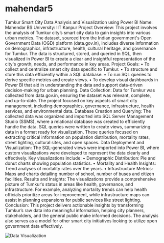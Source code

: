 # mahendar5
Tumkur Smart City Data Analysis and Visualization using Power BI
Name: Mahendar BS
University: IIT Kanpur
Project Overview: This project involves the analysis of Tumkur city’s smart city data to gain insights into various urban metrics. The dataset, sourced from the Indian government's Open Government Data (OGD) platform (data.gov.in), includes diverse information on demographics, infrastructure, health, cultural heritage, and governance for Tumkur. The data is structured, stored, and queried in SQL, then visualized in Power BI to create a clear and insightful representation of the city's growth, needs, and performance in key areas.
Project Goals:
•	To collect and centralize smart city data specific to Tumkur.
•	To structure and store this data efficiently within a SQL database.
•	To run SQL queries to derive specific metrics and create views.
•	To develop visual dashboards in Power BI that aid in understanding the data and support data-driven decision-making for urban planning.
Data Collection: Data for Tumkur was collected from data.gov.in, ensuring the dataset was relevant, complete, and up-to-date. The project focused on key aspects of smart city management, including demographics, governance, infrastructure, health services, and environmental data.
Database Creation and Querying: The collected data was organized and imported into SQL Server Management Studio (SSMS), where a relational database was created to efficiently handle the data. SQL queries were written to create views, summarizing data in a format ready for visualization. These queries focused on extracting critical information on population distribution, mortality rates, street lighting, cultural sites, and open spaces.
Data Deployment and Visualization: The SQL-generated views were imported into Power BI, where custom visualizations were developed to represent the data clearly and effectively. Key visualizations include:
•	Demographic Distribution: Pie and donut charts showing population statistics.
•	Mortality and Health Insights: Trend analyses of mortality rates over the years.
•	Infrastructure Metrics: Maps and charts detailing number of school, number of buses and citizen facilities.
Results and Insights: The visualizations provide a comprehensive picture of Tumkur’s status in areas like health, governance, and infrastructure. For example, analyzing mortality trends can help health officials prioritize areas for improvement, while infrastructure maps can assist in planning expansions for public services like street lighting.
Conclusion: This project delivers actionable insights by transforming Tumkur’s raw data into meaningful information, helping city planners, stakeholders, and the general public make informed decisions. The analysis also serves as a model for other smart city initiatives looking to utilize open government data effectively.
 


![Data Visualization](https://github.com/MAHENDAR33/mahendar5/blob/main/Screenshot%20(265).png)
